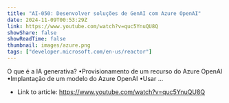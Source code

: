 ```yaml
---
title: "AI-050​: Desenvolver soluções de GenAI com Azure OpenAI​"
date: 2024-11-09T00:53:29Z
link: https://www.youtube.com/watch?v=quc5YnuQU8Q
showShare: false
showReadTime: false
thumbnail: images/azure.png
tags: ["developer.microsoft.com/en-us/reactor"]
---
```

O que é a IA generativa? •Provisionamento de um recurso do Azure OpenAI •Implantação de um modelo do Azure OpenAI •Usar ...

- Link to article: https://www.youtube.com/watch?v=quc5YnuQU8Q